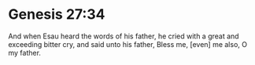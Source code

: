 # Genesis 27:34

And when Esau heard the words of his father, he cried with a great and exceeding bitter cry, and said unto his father, Bless me, [even] me also, O my father.